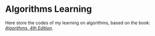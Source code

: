 # Algorithms Learning

Here store the codes of my learning on algorithms, based on the book: [*Algorithms, 4th Edition*](https://algs4.cs.princeton.edu/home/).
